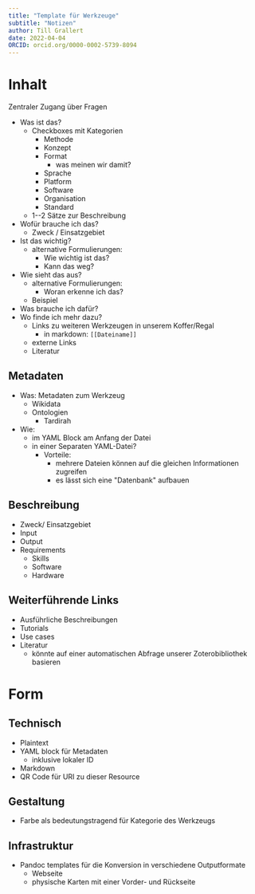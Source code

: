 ```yaml
---
title: "Template für Werkzeuge"
subtitle: "Notizen"
author: Till Grallert
date: 2022-04-04
ORCID: orcid.org/0000-0002-5739-8094
---
```


# Inhalt

Zentraler Zugang über Fragen

- Was ist das?
    + Checkboxes mit Kategorien
        * Methode
        * Konzept
        * Format
            - was meinen wir damit?
        * Sprache
        * Platform
        * Software
        * Organisation
        * Standard
    - 1--2 Sätze zur Beschreibung
- Wofür brauche ich das?
    - Zweck / Einsatzgebiet
- Ist das wichtig?
    + alternative Formulierungen:
        * Wie wichtig ist das?
        * Kann das weg?
- Wie sieht das aus?
    + alternative Formulierungen:
        * Woran erkenne ich das?
    - Beispiel
- Was brauche ich dafür?
- Wo finde ich mehr dazu?
    - Links zu weiteren Werkzeugen in unserem Koffer/Regal
        - in markdown: `[[Dateiname]]`
   - externe Links
   - Literatur

## Metadaten

- Was: Metadaten zum Werkzeug
    - Wikidata
    - Ontologien
        - Tardirah
- Wie:
    - im YAML Block am Anfang der Datei
    - in einer Separaten YAML-Datei?
        - Vorteile:
            - mehrere Dateien können auf die gleichen Informationen zugreifen
            - es lässt sich eine "Datenbank" aufbauen


## Beschreibung

- Zweck/ Einsatzgebiet
- Input
- Output
- Requirements
    - Skills
    - Software
    - Hardware

## Weiterführende Links

- Ausführliche Beschreibungen
- Tutorials
- Use cases
- Literatur
    - könnte auf einer automatischen Abfrage unserer Zoterobibliothek basieren


# Form
## Technisch

- Plaintext
- YAML block für Metadaten
    - inklusive lokaler ID
- Markdown
- QR Code für URI zu dieser Resource

## Gestaltung

- Farbe als bedeutungstragend für Kategorie des Werkzeugs


## Infrastruktur

- Pandoc templates für die Konversion in verschiedene Outputformate
    - Webseite
    - physische Karten mit einer Vorder- und Rückseite
